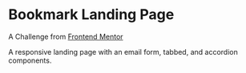 # Bookmark Landing Page
A Challenge from [Frontend Mentor](https://frontendmentor.io)

A responsive landing page with an email form, tabbed, and accordion components.

